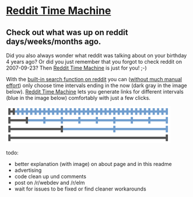 # [Reddit Time Machine](http://www.reddittimemachine.com)
## Check out what was up on reddit days/weeks/months ago.


Did you also always wonder what reddit was talking about on your birthday 4 years ago? Or did you just remember that you forgot to check reddit on 2007-09-23? Then [Reddit Time Machine](http://www.reddittimemachine.com) is just for you! ;-)

With the [built-in search function on reddit](http://www.reddit.com/wiki/search) you can ([without much manual effort](http://www.reddit.com/r/help/comments/27eziq/view_top_posts_of_a_specific_timespan/)) only choose time intervals ending in the now (dark gray in the image below). [Reddit Time Machine](http://www.reddittimemachine.com) lets you generate links for different intervals (blue in the image below) comfortably with just a few clicks.

![timeline](src/imgs/timeline.png)

todo:
- better explanation (with image) on about page and in this readme
- advertising
- code clean up und comments
- post on /r/webdev and /r/elm
- wait for issues to be fixed or find cleaner workarounds